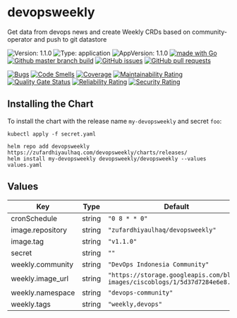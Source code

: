 # devopsweekly

Get data from devops news and create Weekly CRDs based on community-operator and push to git datastore

![Version: 1.1.0](https://img.shields.io/badge/Version-1.1.0-informational?style=flat-square) ![Type: application](https://img.shields.io/badge/Type-application-informational?style=flat-square) ![AppVersion: 1.1.0](https://img.shields.io/badge/AppVersion-1.1.0-informational?style=flat-square) [![made with Go](https://img.shields.io/badge/made%20with-Go-brightgreen)](http://golang.org) [![Github master branch build](https://img.shields.io/github/workflow/status/zufardhiyaulhaq/devopsweekly/Master)](https://github.com/zufardhiyaulhaq/devopsweekly/actions/workflows/master.yml) [![GitHub issues](https://img.shields.io/github/issues/zufardhiyaulhaq/devopsweekly)](https://github.com/zufardhiyaulhaq/devopsweekly/issues) [![GitHub pull requests](https://img.shields.io/github/issues-pr/zufardhiyaulhaq/devopsweekly)](https://github.com/zufardhiyaulhaq/devopsweekly/pulls)

[![Bugs](https://sonarqube.zufardhiyaulhaq.com/api/project_badges/measure?project=devopsweekly&metric=bugs)](https://sonarqube.zufardhiyaulhaq.com/dashboard?id=devopsweekly) [![Code Smells](https://sonarqube.zufardhiyaulhaq.com/api/project_badges/measure?project=devopsweekly&metric=code_smells)](https://sonarqube.zufardhiyaulhaq.com/dashboard?id=devopsweekly) [![Coverage](https://sonarqube.zufardhiyaulhaq.com/api/project_badges/measure?project=devopsweekly&metric=coverage)](https://sonarqube.zufardhiyaulhaq.com/dashboard?id=devopsweekly) [![Maintainability Rating](https://sonarqube.zufardhiyaulhaq.com/api/project_badges/measure?project=devopsweekly&metric=sqale_rating)](https://sonarqube.zufardhiyaulhaq.com/dashboard?id=devopsweekly) [![Quality Gate Status](https://sonarqube.zufardhiyaulhaq.com/api/project_badges/measure?project=devopsweekly&metric=alert_status)](https://sonarqube.zufardhiyaulhaq.com/dashboard?id=devopsweekly) [![Reliability Rating](https://sonarqube.zufardhiyaulhaq.com/api/project_badges/measure?project=devopsweekly&metric=reliability_rating)](https://sonarqube.zufardhiyaulhaq.com/dashboard?id=devopsweekly) [![Security Rating](https://sonarqube.zufardhiyaulhaq.com/api/project_badges/measure?project=devopsweekly&metric=security_rating)](https://sonarqube.zufardhiyaulhaq.com/dashboard?id=devopsweekly)

## Installing the Chart

To install the chart with the release name `my-devopsweekly` and secret `foo`:

```console
kubectl apply -f secret.yaml

helm repo add devopsweekly https://zufardhiyaulhaq.com/devopsweekly/charts/releases/
helm install my-devopsweekly devopsweekly/devopsweekly --values values.yaml
```

## Values

| Key | Type | Default | Description |
|-----|------|---------|-------------|
| cronSchedule | string | `"0 8 * * 0"` |  |
| image.repository | string | `"zufardhiyaulhaq/devopsweekly"` |  |
| image.tag | string | `"v1.1.0"` |  |
| secret | string | `""` |  |
| weekly.community | string | `"DevOps Indonesia Community"` |  |
| weekly.image_url | string | `"https://storage.googleapis.com/blogs-images/ciscoblogs/1/5d37d7284e6e8.png"` |  |
| weekly.namespace | string | `"devops-community"` |  |
| weekly.tags | string | `"weekly,devops"` |  |

